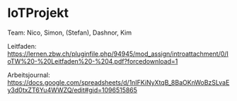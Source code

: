 # IoTProjekt

Team:
Nico, Simon, (Stefan), Dashnor, Kim

Leitfaden:
https://lernen.zbw.ch/pluginfile.php/94945/mod_assign/introattachment/0/IoTW%20-%20Leitfaden%20-%204.pdf?forcedownload=1


Arbeitsjournal:
https://docs.google.com/spreadsheets/d/1nIFKiNyXtqB_8BaOKnWoBzSLvaEy3d0txZT6Yu4WWZQ/edit#gid=1096515865

